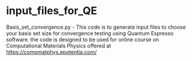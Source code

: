 # input_files_for_QE
Basis_set_convergence.py - This code is to generate input files  to choose your basis set size for convergence testing
           using Quantum Espresso software. the code is designed to be used for online course on Computational Materials Physics offered at 
           https://compmatphys.epotentia.com/
